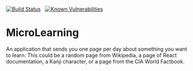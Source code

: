 [![Build Status](https://travis-ci.org/mylene/MicroLearning.svg?branch=master)](https://travis-ci.org/mylene/MicroLearning) &nbsp;
[![Known Vulnerabilities](https://snyk.io/test/github/mylene/MicroLearning/badge.svg)](https://snyk.io/test/github/mylene/MicroLearning) &nbsp;

# MicroLearning
An application that sends you one page per day about something you want to learn. This could be a random page from Wikipedia, a page of React documentation, a Kanji character, or a page from the CIA World Factbook.
